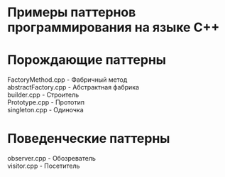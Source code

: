 # Примеры паттернов программирования на языке C++
# Порождающие паттерны
FactoryMethod.cpp - Фабричный метод\
abstractFactory.cpp - Абстрактная фабрика\
builder.cpp - Строитель\
Prototype.cpp - Прототип\
singleton.cpp - Одиночка

# Поведенческие паттерны
observer.cpp - Обозреватель\
visitor.cpp - Посетитель
